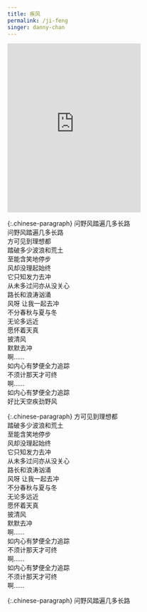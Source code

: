 ```yaml
---
title: 疾风
permalink: /ji-feng
singer: danny-chan
---
```


<iframe src="https://open.spotify.com/embed/track/1X9BFQXv1DAer7Q2sg0knp" width="300" height="380" frameborder="0" allowtransparency="true" allow="encrypted-media"></iframe>

{:.chinese-paragraph}
问野风踏遍几多长路  
问野风踏遍几多长路  
方可见到理想都  
踏破多少波浪和荒土  
至能含笑地停步  
风却没理起始终  
它只知发力去冲  
从未多过问亦从没关心  
路长和浪涛汹涌  
风呀 让我一起去冲  
不分春秋与夏与冬  
无论多远近  
愿怀着天真  
披清风  
默默去冲  
啊……  
如内心有梦便全力追踪  
不须计那天才可终  
啊……  
如内心有梦便全力追踪  
好比天空疾劲野风

{:.chinese-paragraph}
方可见到理想都  
踏破多少波浪和荒土  
至能含笑地停步  
风却没理起始终  
它只知发力去冲  
从未多过问亦从没关心  
路长和浪涛汹涌  
风呀 让我一起去冲  
不分春秋与夏与冬  
无论多远近  
愿怀着天真  
披清风  
默默去冲  
啊……  
如内心有梦便全力追踪  
不须计那天才可终  
啊……  
如内心有梦便全力追踪  
不须计那天才可终  
啊……

{:.chinese-paragraph}
问野风踏遍几多长路
